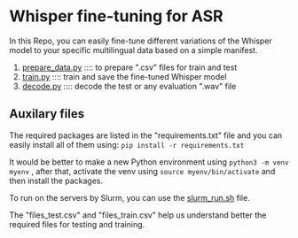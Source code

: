 # Whisper fine-tuning for ASR
In this Repo, you can easily fine-tune different variations of the Whisper model to your specific multilingual data based on a simple manifest. 

1. [prepare_data.py](prepare_data.py)     :::: to prepare ".csv" files for train and test
2. [train.py](train.py)                   :::: train and save the fine-tuned Whisper model
3. [decode.py](decode.py)                 :::: decode the test or any evaluation ".wav" file


## Auxilary files

The required packages are listed in the "requirements.txt" file and you can easily install all of them using: 
`pip install -r requirements.txt`

It would be better to make a new Python environment using `python3 -m venv myenv` , after that, activate the venv using `source myenv/bin/activate` and then install the packages.

To run on the servers by Slurm, you can use the [slurm_run.sh](slurm_run.sh) file.

The "files_test.csv" and "files_train.csv" help us understand better the required files for testing and training.

